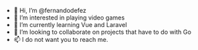 - 👋 Hi, I’m @fernandodefez
- 👀 I’m interested in playing video games
- 🌱 I’m currently learning Vue and Laravel
- 💞️ I’m looking to collaborate on projects that have to do with Go
- 📫 I do not want you to reach me.

<!---
fernandodefez/fernandodefez is a ✨ special ✨ repository because its `README.md` (this file) appears on your GitHub profile.
You can click the Preview link to take a look at your changes.
--->
